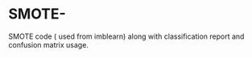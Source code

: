 # SMOTE-
SMOTE code ( used from imblearn) along with classification report and confusion matrix usage.
